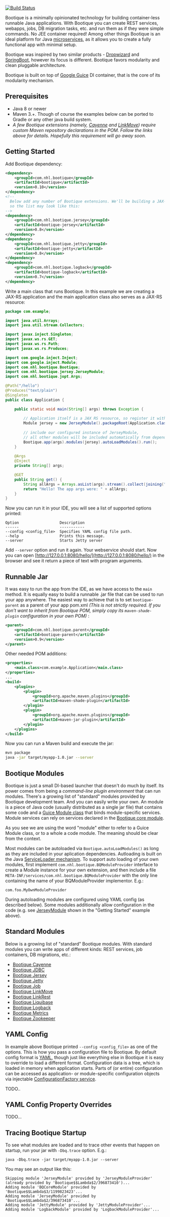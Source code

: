 [![Build Status](https://travis-ci.org/nhl/bootique.svg)](https://travis-ci.org/nhl/bootique)

Bootique is a minimally opinionated technology for building container-less runnable Java applications. With Bootique you can create REST services, webapps, jobs, DB migration tasks, etc. and run them as if they were simple commands. No JEE container required! Among other things Bootique is an ideal platform for Java [microservices](http://martinfowler.com/articles/microservices.html), as it allows you to create a fully functional app with minimal setup.

Bootique was inspired by two similar products - [Dropwizard](http://www.dropwizard.io) and [SpringBoot](http://projects.spring.io/spring-boot/), however its focus is different. Bootique favors modularity and clean pluggable architecture.

Bootique is built on top of [Google Guice](https://github.com/google/guice) DI container, that is the core of its modularity mechanism.

## Prerequisites

* Java 8 or newer
* Maven 3.+. Though of course the examples below can be ported to Gradle or any other java build system.
* _A few Bootique extensions (namely, [Cayenne](https://github.com/nhl/bootique-cayenne) and [LinkMove](https://github.com/nhl/bootique-linkmove)) require custom Maven repository declarations in the POM. Follow the links above for details. Hopefully this requirement will go away soon._

## Getting Started

Add Bootique dependency:

```XML
<dependency>
	<groupId>com.nhl.bootique</groupId>
	<artifactId>bootique</artifactId>
	<version>0.10</version>
</dependency>
<!-- 
  Below add any number of Bootique extensions. We'll be building a JAX-RS webservice here, 
  so the list may look like this:
-->
<dependency>
	<groupId>com.nhl.bootique.jersey</groupId>
	<artifactId>bootique-jersey</artifactId>
	<version>0.8</version>
</dependency>
<dependency>
	<groupId>com.nhl.bootique.jetty</groupId>
	<artifactId>bootique-jetty</artifactId>
	<version>0.8</version>
</dependency>
<dependency>
	<groupId>com.nhl.bootique.logback</groupId>
	<artifactId>bootique-logback</artifactId>
	<version>0.7</version>
</dependency>
```
Write a main class that runs Bootique. In this example we are creating a JAX-RS application and the main application class also serves as a JAX-RS resource:

```Java
package com.example;

import java.util.Arrays;
import java.util.stream.Collectors;

import javax.inject.Singleton;
import javax.ws.rs.GET;
import javax.ws.rs.Path;
import javax.ws.rs.Produces;

import com.google.inject.Inject;
import com.google.inject.Module;
import com.nhl.bootique.Bootique;
import com.nhl.bootique.jersey.JerseyModule;
import com.nhl.bootique.jopt.Args;

@Path("/hello")
@Produces("text/plain")
@Singleton
public class Application {

	public static void main(String[] args) throws Exception {
	
		// Application itself is a JAX RS resource, so register it with Jersey
		Module jersey = new JerseyModule().packageRoot(Application.class);
		
		// include our configured instance of JerseyModule, 
		// all other modules will be included automatically from dependencies
		Bootique.app(args).modules(jersey).autoLoadModules().run();
	}
	
	@Args
	@Inject
	private String[] args;

	@GET
	public String get() {
		String allArgs = Arrays.asList(args).stream().collect(joining(" "));
		return "Hello! The app args were: " + allArgs;
	}
}
```

Now you can run it in your IDE, you will see a list of supported options printed:

```
Option                  Description                     
------                  -----------                     
--config <config_file>  Specifies YAML config file path.
--help                  Prints this message.            
--server                Starts Jetty server             
```

Add ```--server``` option and run it again. Your webservice should start. Now you can open [http://127.0.0.1:8080/hello/](http://127.0.0.1:8080/hello/) in the browser and see it return a piece of text with program arguments.

## Runnable Jar

It was easy to run the app from the IDE, as we have access to the ```main``` method. It is equally easy to build a runnable .jar file that can be used to run your app anywhere. The easiest way to achieve that is to set ```bootique-parent``` as a parent of your app  pom.xml *(This is not strictly required. If you don't want to inherit from Bootique POM, simply copy its ```maven-shade-plugin``` configuration in your own POM)* :

```XML
<parent>
	<groupId>com.nhl.bootique.parent</groupId>
	<artifactId>bootique-parent</artifactId>
	<version>0.9</version>
</parent>
```
Other needed POM additions:
```XML
<properties>
	<main.class>com.example.Application</main.class>
</properties>
...
<build>
	<plugins>
		<plugin>
			<groupId>org.apache.maven.plugins</groupId>
			<artifactId>maven-shade-plugin</artifactId>
		</plugin>
		<plugin>
			<groupId>org.apache.maven.plugins</groupId>
			<artifactId>maven-jar-plugin</artifactId>
		</plugin>
	</plugins>
</build>
```
Now you can run a Maven build and execute the jar:
```sh
mvn package
java -jar target/myapp-1.0.jar --server
```

## Bootique Modules

Bootique is just a small DI-based launcher that doesn't do much by itself. Its power comes from being a *command-line plugin environment* that can run modules. There's a growing list of "standard" modules provided by Bootique development team. And you can easily write your own. An module is a piece of Java code (usually distributed as a single jar file) that contains some code and a [Guice Module class](https://google.github.io/guice/api-docs/latest/javadoc/index.html?com/google/inject/Module.html) that binds module-specific services. Module services can rely on services declared in the [Bootique core module](https://github.com/nhl/bootique/blob/master/src/main/java/com/nhl/bootique/BQCoreModule.java). 

As you see we are using the word "module" either to refer to a Guice Module class, or to a whole a code module. The meaning should be clear from the context.

Most modules can be autoloaded via ```Bootique.autoLoadModules()``` as long as they are included in your aplication dependencies. Autloading is built on the Java [ServiceLoader mechanism](https://docs.oracle.com/javase/8/docs/api/java/util/ServiceLoader.html). To support auto loading of your own modules, first implement ```com.nhl.bootique.BQModuleProvider``` interface to create a Module instance for your own extension, and then include a file ```META-INF/services/com.nhl.bootique.BQModuleProvider``` with the only line containing the name of your BQModuleProvider implementor. E.g.:

```
com.foo.MyOwnModuleProvider
```
During autoloading modules are configured using YAML config (as described below). Some modules additionally allow configuration in the code (e.g. see [JerseyModule](https://github.com/nhl/bootique-jersey/blob/master/src/main/java/com/nhl/bootique/jersey/JerseyModule.java) shown in the "Getting Started" example above).

## Standard Modules

Below is a growing list of "standard" Bootique modules. With standard modules you can write apps of different kinds: REST services, job containers, DB migrations, etc.:

* [Bootique Cayenne](https://github.com/nhl/bootique-cayenne)
* [Bootique JDBC](https://github.com/nhl/bootique-jdbc)
* [Bootique Jersey](https://github.com/nhl/bootique-jersey)
* [Bootique Jetty](https://github.com/nhl/bootique-jetty)
* [Bootique Job](https://github.com/nhl/bootique-job)
* [Bootique LinkMove](https://github.com/nhl/bootique-linkmove)
* [Bootique LinkRest](https://github.com/nhl/bootique-linkrest)
* [Bootique Liquibase](https://github.com/nhl/bootique-liquibase)
* [Bootique Logback](https://github.com/nhl/bootique-logback)
* [Bootique Metrics](https://github.com/nhl/bootique-metrics)
* [Bootique Zookeeper](https://github.com/nhl/bootique-zookeeper)

## YAML Config

In example above Bootique printed ```--config <config_file>``` as one of the options. This is how you pass a configuration file to Bootique. By default config format is [YAML](http://www.yaml.org/), though just like everything else in Bootique it is easy to override to load a different format. Configuration data is a tree, which is loaded in memory when application starts. Parts of (or entire) configuration can be accessed as application- or module-specific configuration objects via injectable [ConfigurationFactory service](https://github.com/nhl/bootique/blob/master/src/main/java/com/nhl/bootique/config/ConfigurationFactory.java).

TODO..

## YAML Config Property Overrides

TODO...

## Tracing Bootique Startup

To see what modules are loaded and to trace other events that happen on startup, run your jar with ```-Dbq.trace``` option. E.g.:

```
java -Dbq.trace -jar target/myapp-1.0.jar --server 
```
You may see an output like this:
```
Skipping module 'JerseyModule' provided by 'JerseyModuleProvider' (already provided by 'Bootique$$Lambda$2/396873410')...
Adding module 'BQCoreModule' provided by 'Bootique$$Lambda$3/1199823423'...
Adding module 'JerseyModule' provided by 'Bootique$$Lambda$2/396873410'...
Adding module 'JettyModule' provided by 'JettyModuleProvider'...
Adding module 'LogbackModule' provided by 'LogbackModuleProvider'...
```
